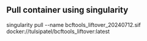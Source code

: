 ## Pull container using singularity
singularity pull --name bcftools_liftover_20240712.sif docker://tulsipatel/bcftools_liftover:latest
